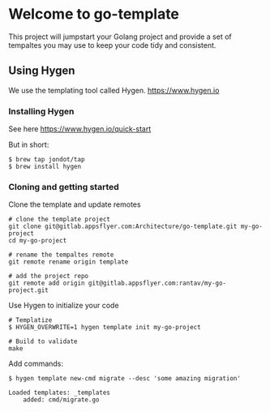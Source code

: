 # Welcome to go-template

This project will jumpstart your Golang project and provide a set of tempaltes you may use to keep your code tidy and
consistent.

## Using Hygen
We use the templating tool called Hygen. https://www.hygen.io

### Installing Hygen
See here https://www.hygen.io/quick-start

But in short:

```
$ brew tap jondot/tap
$ brew install hygen
```

### Cloning and getting started

Clone the template and update remotes

    # clone the template project
    git clone git@gitlab.appsflyer.com:Architecture/go-template.git my-go-project
    cd my-go-project

    # rename the tempaltes remote
    git remote rename origin template

    # add the project repo
    git remote add origin git@gitlab.appsflyer.com:rantav/my-go-project.git

Use Hygen to initialize your code

    # Templatize
    $ HYGEN_OVERWRITE=1 hygen template init my-go-project

    # Build to validate
    make


Add commands:

    $ hygen template new-cmd migrate --desc 'some amazing migration'

    Loaded templates: _templates
        added: cmd/migrate.go
